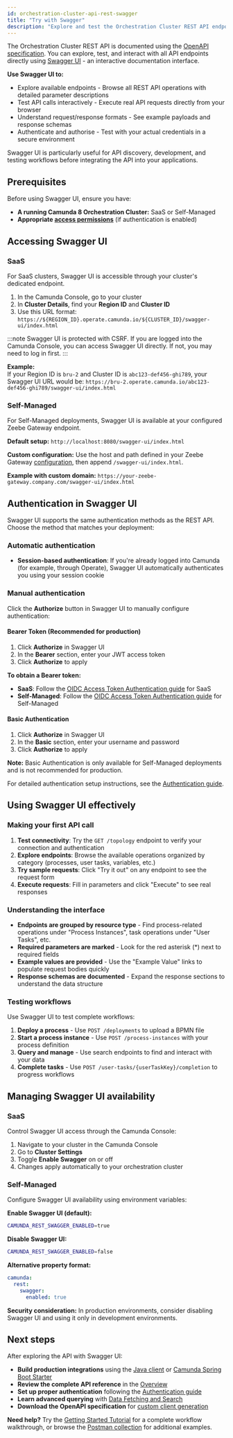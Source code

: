 ```yaml
---
id: orchestration-cluster-api-rest-swagger
title: "Try with Swagger"
description: "Explore and test the Orchestration Cluster REST API endpoints interactively with Swagger UI."
---
```


The Orchestration Cluster REST API is documented using the [OpenAPI specification](https://github.com/camunda/camunda/blob/main/zeebe/gateway-protocol/src/main/proto/rest-api.yaml). You can explore, test, and interact with all API endpoints directly using [Swagger UI](https://swagger.io/tools/swagger-ui/) - an interactive documentation interface.

**Use Swagger UI to:**

- Explore available endpoints - Browse all REST API operations with detailed parameter descriptions
- Test API calls interactively - Execute real API requests directly from your browser
- Understand request/response formats - See example payloads and response schemas
- Authenticate and authorise - Test with your actual credentials in a secure environment

Swagger UI is particularly useful for API discovery, development, and testing workflows before integrating the API into your applications.

## Prerequisites

Before using Swagger UI, ensure you have:

- **A running Camunda 8 Orchestration Cluster:** SaaS or Self-Managed
- **Appropriate [access permissions](../../components/concepts/access-control/authorizations.md)** (if authentication is enabled)

## Accessing Swagger UI

### SaaS

For SaaS clusters, Swagger UI is accessible through your cluster's dedicated endpoint.

1. In the Camunda Console, go to your cluster
2. In **Cluster Details**, find your **Region ID** and **Cluster ID**
3. Use this URL format: `https://${REGION_ID}.operate.camunda.io/${CLUSTER_ID}/swagger-ui/index.html`

:::note
Swagger UI is protected with CSRF. If you are logged into the Camunda Console, you can access Swagger UI directly. If not, you may need to log in first.
:::

**Example:**  
If your Region ID is `bru-2` and Cluster ID is `abc123-def456-ghi789`, your Swagger UI URL would be:
`https://bru-2.operate.camunda.io/abc123-def456-ghi789/swagger-ui/index.html`

### Self-Managed

For Self-Managed deployments, Swagger UI is available at your configured Zeebe Gateway endpoint.

**Default setup:**
`http://localhost:8080/swagger-ui/index.html`

**Custom configuration:**
Use the host and path defined in your Zeebe Gateway [configuration](/self-managed/deployment/helm/configure/ingress/ingress-setup.md), then append `/swagger-ui/index.html`.

**Example with custom domain:**
`https://your-zeebe-gateway.company.com/swagger-ui/index.html`

## Authentication in Swagger UI

Swagger UI supports the same authentication methods as the REST API. Choose the method that matches your deployment:

### Automatic authentication

- **Session-based authentication**: If you're already logged into Camunda (for example, through Operate), Swagger UI automatically authenticates you using your session cookie

### Manual authentication

Click the **Authorize** button in Swagger UI to manually configure authentication:

#### Bearer Token (Recommended for production)

1. Click **Authorize** in Swagger UI
2. In the **Bearer** section, enter your JWT access token
3. Click **Authorize** to apply

**To obtain a Bearer token:**

- **SaaS**: Follow the [OIDC Access Token Authentication guide](./orchestration-cluster-api-rest-authentication.md#oidc-access-token-authentication-using-client-credentials) for SaaS
- **Self-Managed**: Follow the [OIDC Access Token Authentication guide](./orchestration-cluster-api-rest-authentication.md#oidc-access-token-authentication-using-client-credentials) for Self-Managed

#### Basic Authentication

1. Click **Authorize** in Swagger UI
2. In the **Basic** section, enter your username and password
3. Click **Authorize** to apply

**Note:** Basic Authentication is only available for Self-Managed deployments and is not recommended for production.

For detailed authentication setup instructions, see the [Authentication guide](./orchestration-cluster-api-rest-authentication.md).

## Using Swagger UI effectively

### Making your first API call

1. **Test connectivity**: Try the `GET /topology` endpoint to verify your connection and authentication
2. **Explore endpoints**: Browse the available operations organized by category (processes, user tasks, variables, etc.)
3. **Try sample requests**: Click "Try it out" on any endpoint to see the request form
4. **Execute requests**: Fill in parameters and click "Execute" to see real responses

### Understanding the interface

- **Endpoints are grouped by resource type** - Find process-related operations under "Process Instances", task operations under "User Tasks", etc.
- **Required parameters are marked** - Look for the red asterisk (\*) next to required fields
- **Example values are provided** - Use the "Example Value" links to populate request bodies quickly
- **Response schemas are documented** - Expand the response sections to understand the data structure

### Testing workflows

Use Swagger UI to test complete workflows:

1. **Deploy a process** - Use `POST /deployments` to upload a BPMN file
2. **Start a process instance** - Use `POST /process-instances` with your process definition
3. **Query and manage** - Use search endpoints to find and interact with your data
4. **Complete tasks** - Use `POST /user-tasks/{userTaskKey}/completion` to progress workflows

## Managing Swagger UI availability

### SaaS

Control Swagger UI access through the Camunda Console:

1. Navigate to your cluster in the Camunda Console
2. Go to **Cluster Settings**
3. Toggle **Enable Swagger** on or off
4. Changes apply automatically to your orchestration cluster

### Self-Managed

Configure Swagger UI availability using environment variables:

**Enable Swagger UI (default):**

```bash
CAMUNDA_REST_SWAGGER_ENABLED=true
```

**Disable Swagger UI:**

```bash
CAMUNDA_REST_SWAGGER_ENABLED=false
```

**Alternative property format:**

```yaml
camunda:
  rest:
    swagger:
      enabled: true
```

**Security consideration:** In production environments, consider disabling Swagger UI and using it only in development environments.

## Next steps

After exploring the API with Swagger UI:

- **Build production integrations** using the [Java client](/apis-tools/java-client/getting-started.md) or [Camunda Spring Boot Starter](/apis-tools/camunda-spring-boot-starter/getting-started.md)
- **Review the complete API reference** in the [Overview](./orchestration-cluster-api-rest-overview.md)
- **Set up proper authentication** following the [Authentication guide](./orchestration-cluster-api-rest-authentication.md)
- **Learn advanced querying** with [Data Fetching and Search](./orchestration-cluster-api-rest-data-fetching.md)
- **Download the OpenAPI specification** for [custom client generation](https://github.com/camunda/camunda/blob/main/zeebe/gateway-protocol/src/main/proto/rest-api.yaml)

**Need help?** Try the [Getting Started Tutorial](/guides/getting-started-example.md) for a complete workflow walkthrough, or browse the [Postman collection](https://www.postman.com/camundateam/camunda-8-postman/collection/apl78x9/camunda-8-api-rest) for additional examples.
